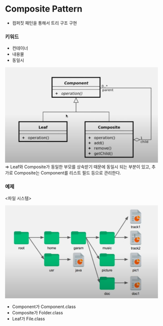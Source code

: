 # Composite Pattern

- 컴퍼짓 패턴을 통해서 트리 구조 구현

### 키워드
- 컨테이너
- 내용물
- 동일시 

<img src="img/composite-pattern.png">

<br>
=> Leaf와 Composite가 동일한 부모를 상속받기 때문에 동일시 되는 부분이 있고,
추가로 Composite는 Component를 리스트 필드 등으로 관리한다.

### 예제
<파일 시스템>

<img src="img/composite-pattern-ex.png">

- Component가 Component.class
- Composite가 Folder.class
- Leaf가 File.class

